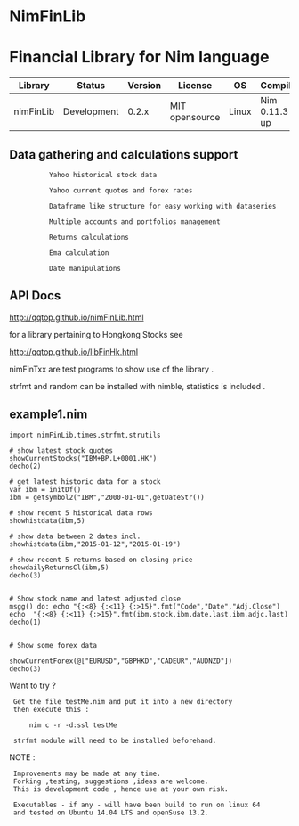 # NimFinLib

Financial Library for Nim language
==================================

| Library    | Status      | Version | License        | OS     | Compiler       |
|------------|-------------|---------|----------------|--------|----------------|
| nimFinLib  | Development | 0.2.x   | MIT opensource | Linux  | Nim 0.11.3 up  |



Data gathering and calculations support 
----------------------------------------

              Yahoo historical stock data
              
              Yahoo current quotes and forex rates
              
              Dataframe like structure for easy working with dataseries
              
              Multiple accounts and portfolios management
              
              Returns calculations
              
              Ema calculation
              
              Date manipulations
              
              
              
              
API Docs
--------

http://qqtop.github.io/nimFinLib.html

for a library pertaining to Hongkong Stocks see

http://qqtop.github.io/libFinHk.html


nimFinTxx are test programs to show use of the library .

strfmt and random can be installed with nimble, statistics is included .


example1.nim 
------------

```nimrod         
import nimFinLib,times,strfmt,strutils

# show latest stock quotes
showCurrentStocks("IBM+BP.L+0001.HK")
decho(2)

# get latest historic data for a stock
var ibm = initDf()
ibm = getsymbol2("IBM","2000-01-01",getDateStr())

# show recent 5 historical data rows
showhistdata(ibm,5)

# show data between 2 dates incl.
showhistdata(ibm,"2015-01-12","2015-01-19")

# show recent 5 returns based on closing price
showdailyReturnsCl(ibm,5)     
decho(3)


# Show stock name and latest adjusted close
msgg() do: echo "{:<8} {:<11} {:>15}".fmt("Code","Date","Adj.Close") 
echo  "{:<8} {:<11} {:>15}".fmt(ibm.stock,ibm.date.last,ibm.adjc.last)
decho(1)


# Show some forex data

showCurrentForex(@["EURUSD","GBPHKD","CADEUR","AUDNZD"])
decho(3)

```


Want to try ? 

     Get the file testMe.nim and put it into a new directory
     then execute this :
              
         nim c -r -d:ssl testMe
       
     strfmt module will need to be installed beforehand. 
     

NOTE : 
  
     Improvements may be made at any time.              
     Forking ,testing, suggestions ,ideas are welcome.
     This is development code , hence use at your own risk.
     
     Executables - if any - will have been build to run on linux 64
     and tested on Ubuntu 14.04 LTS and openSuse 13.2.
              
              
              
              
